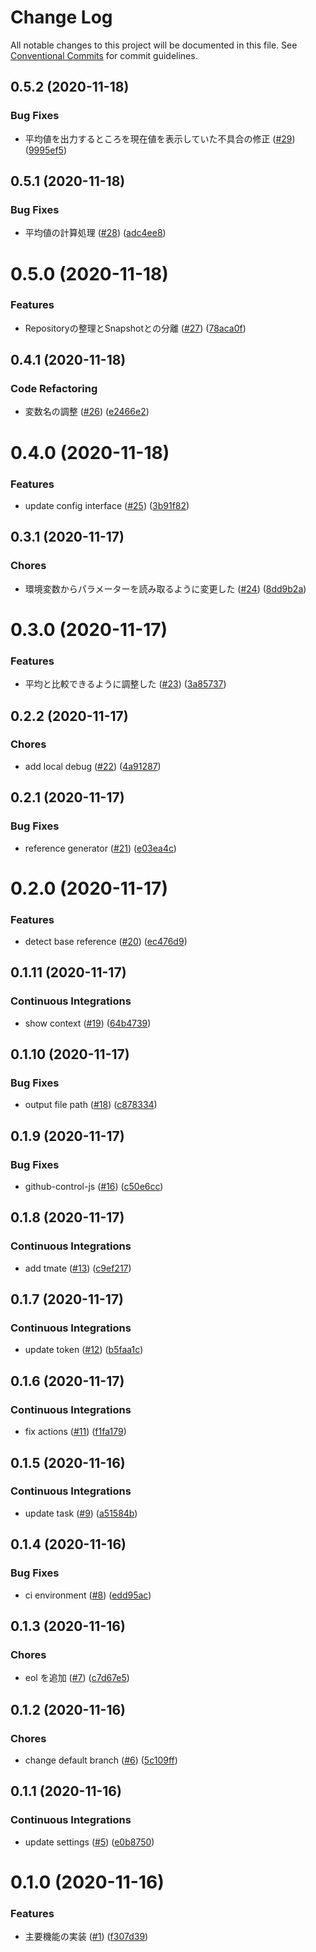 # Change Log

All notable changes to this project will be documented in this file.
See [Conventional Commits](https://conventionalcommits.org) for commit guidelines.

<a name="0.5.2"></a>
## 0.5.2 (2020-11-18)


### Bug Fixes

* 平均値を出力するところを現在値を表示していた不具合の修正 ([#29](https://github.com/Himenon/performance-report/issues/29)) ([9995ef5](https://github.com/Himenon/performance-report/commit/9995ef5))





<a name="0.5.1"></a>
## 0.5.1 (2020-11-18)


### Bug Fixes

* 平均値の計算処理 ([#28](https://github.com/Himenon/performance-report/issues/28)) ([adc4ee8](https://github.com/Himenon/performance-report/commit/adc4ee8))





<a name="0.5.0"></a>
# 0.5.0 (2020-11-18)


### Features

* Repositoryの整理とSnapshotとの分離 ([#27](https://github.com/Himenon/performance-report/issues/27)) ([78aca0f](https://github.com/Himenon/performance-report/commit/78aca0f))





<a name="0.4.1"></a>
## 0.4.1 (2020-11-18)


### Code Refactoring

* 変数名の調整 ([#26](https://github.com/Himenon/performance-report/issues/26)) ([e2466e2](https://github.com/Himenon/performance-report/commit/e2466e2))





<a name="0.4.0"></a>
# 0.4.0 (2020-11-18)


### Features

* update config interface ([#25](https://github.com/Himenon/performance-report/issues/25)) ([3b91f82](https://github.com/Himenon/performance-report/commit/3b91f82))





<a name="0.3.1"></a>

## 0.3.1 (2020-11-17)

### Chores

- 環境変数からパラメーターを読み取るように変更した ([#24](https://github.com/Himenon/performance-report/issues/24)) ([8dd9b2a](https://github.com/Himenon/performance-report/commit/8dd9b2a))

<a name="0.3.0"></a>

# 0.3.0 (2020-11-17)

### Features

- 平均と比較できるように調整した ([#23](https://github.com/Himenon/performance-report/issues/23)) ([3a85737](https://github.com/Himenon/performance-report/commit/3a85737))

<a name="0.2.2"></a>

## 0.2.2 (2020-11-17)

### Chores

- add local debug ([#22](https://github.com/Himenon/performance-report/issues/22)) ([4a91287](https://github.com/Himenon/performance-report/commit/4a91287))

<a name="0.2.1"></a>

## 0.2.1 (2020-11-17)

### Bug Fixes

- reference generator ([#21](https://github.com/Himenon/performance-report/issues/21)) ([e03ea4c](https://github.com/Himenon/performance-report/commit/e03ea4c))

<a name="0.2.0"></a>

# 0.2.0 (2020-11-17)

### Features

- detect base reference ([#20](https://github.com/Himenon/performance-report/issues/20)) ([ec476d9](https://github.com/Himenon/performance-report/commit/ec476d9))

<a name="0.1.11"></a>

## 0.1.11 (2020-11-17)

### Continuous Integrations

- show context ([#19](https://github.com/Himenon/performance-report/issues/19)) ([64b4739](https://github.com/Himenon/performance-report/commit/64b4739))

<a name="0.1.10"></a>

## 0.1.10 (2020-11-17)

### Bug Fixes

- output file path ([#18](https://github.com/Himenon/performance-report/issues/18)) ([c878334](https://github.com/Himenon/performance-report/commit/c878334))

<a name="0.1.9"></a>

## 0.1.9 (2020-11-17)

### Bug Fixes

- github-control-js ([#16](https://github.com/Himenon/performance-report/issues/16)) ([c50e6cc](https://github.com/Himenon/performance-report/commit/c50e6cc))

<a name="0.1.8"></a>

## 0.1.8 (2020-11-17)

### Continuous Integrations

- add tmate ([#13](https://github.com/Himenon/performance-report/issues/13)) ([c9ef217](https://github.com/Himenon/performance-report/commit/c9ef217))

<a name="0.1.7"></a>

## 0.1.7 (2020-11-17)

### Continuous Integrations

- update token ([#12](https://github.com/Himenon/performance-report/issues/12)) ([b5faa1c](https://github.com/Himenon/performance-report/commit/b5faa1c))

<a name="0.1.6"></a>

## 0.1.6 (2020-11-17)

### Continuous Integrations

- fix actions ([#11](https://github.com/Himenon/performance-report/issues/11)) ([f1fa179](https://github.com/Himenon/performance-report/commit/f1fa179))

<a name="0.1.5"></a>

## 0.1.5 (2020-11-16)

### Continuous Integrations

- update task ([#9](https://github.com/Himenon/performance-report/issues/9)) ([a51584b](https://github.com/Himenon/performance-report/commit/a51584b))

<a name="0.1.4"></a>

## 0.1.4 (2020-11-16)

### Bug Fixes

- ci environment ([#8](https://github.com/Himenon/performance-report/issues/8)) ([edd95ac](https://github.com/Himenon/performance-report/commit/edd95ac))

<a name="0.1.3"></a>

## 0.1.3 (2020-11-16)

### Chores

- eol を追加 ([#7](https://github.com/Himenon/performance-report/issues/7)) ([c7d67e5](https://github.com/Himenon/performance-report/commit/c7d67e5))

<a name="0.1.2"></a>

## 0.1.2 (2020-11-16)

### Chores

- change default branch ([#6](https://github.com/Himenon/performance-report/issues/6)) ([5c109ff](https://github.com/Himenon/performance-report/commit/5c109ff))

<a name="0.1.1"></a>

## 0.1.1 (2020-11-16)

### Continuous Integrations

- update settings ([#5](https://github.com/Himenon/performance-report/issues/5)) ([e0b8750](https://github.com/Himenon/performance-report/commit/e0b8750))

<a name="0.1.0"></a>

# 0.1.0 (2020-11-16)

### Features

- 主要機能の実装 ([#1](https://github.com/Himenon/performance-report/issues/1)) ([f307d39](https://github.com/Himenon/performance-report/commit/f307d39))
